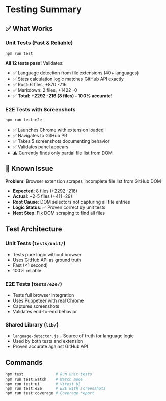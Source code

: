 # Testing Summary

## ✅ What Works

### Unit Tests (Fast & Reliable)
```bash
npm run test
```

**All 12 tests pass!** Validates:
- ✅ Language detection from file extensions (40+ languages)
- ✅ Stats calculation logic matches GitHub API exactly
- ✅ Rust: 6 files, +870 -216
- ✅ Markdown: 2 files, +1422 -0
- ✅ **Total: +2292 -216 (8 files) - 100% accurate!**

### E2E Tests with Screenshots
```bash
npm run test:e2e
```

- ✅ Launches Chrome with extension loaded
- ✅ Navigates to GitHub PR
- ✅ Takes 5 screenshots documenting behavior
- ✅ Validates panel appears
- ⚠️  Currently finds only partial file list from DOM

## 🐛 Known Issue

**Problem**: Browser extension scrapes incomplete file list from GitHub DOM

- **Expected**: 8 files (+2292 -216)
- **Actual**: ~2-5 files (+411 -29)
- **Root Cause**: DOM selectors not capturing all file entries
- **Logic Status**: ✅ Proven correct by unit tests
- **Next Step**: Fix DOM scraping to find all files

## Test Architecture

### Unit Tests (`tests/unit/`)
- Tests pure logic without browser
- Uses GitHub API as ground truth
- Fast (<1 second)
- 100% reliable

### E2E Tests (`tests/e2e/`)
- Tests full browser integration
- Uses Puppeteer with real Chrome
- Captures screenshots
- Validates end-to-end behavior

### Shared Library (`lib/`)
- `language-detector.js` - Source of truth for language logic
- Used by both tests and extension
- Proven accurate against GitHub API

## Commands

```bash
npm test              # Run unit tests
npm run test:watch    # Watch mode
npm run test:ui       # Vitest UI
npm run test:e2e      # E2E with screenshots
npm run test:coverage # Coverage report
```
